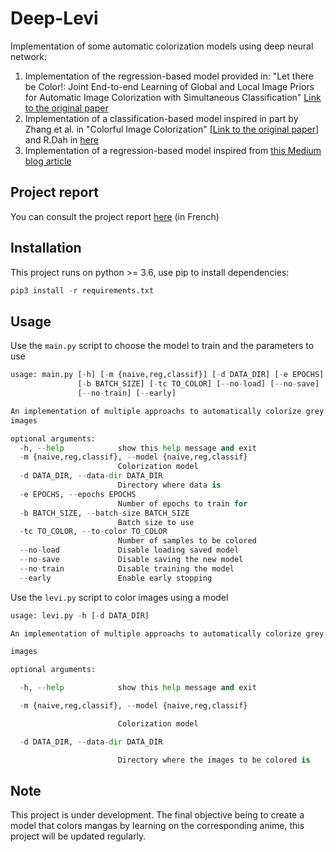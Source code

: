 # Deep-Levi
Implementation of some automatic colorization models using deep neural network:

1. Implementation of the regression-based model provided in: "Let there be Color!: Joint End-to-end Learning of Global and Local Image Priors for Automatic Image Colorization with Simultaneous Classification" [Link to the original paper](http://hi.cs.waseda.ac.jp/~iizuka/projects/colorization/en/)
2.  Implementation of a classification-based model  inspired in part by Zhang et al. in "Colorful Image Colorization"  [[Link to the original paper](https://github.com/richzhang/colorization)] and R.Dah in [here](http://tinyclouds.org/colorize)
3.  Implementation of a regression-based model inspired from [this Medium blog article](https://medium.freecodecamp.org/colorize-b-w-photos-with-a-100-line-neural-network-53d9b4449f8d)

## Project report
You can consult the project report [here](https://github.com/pvnieo/Deep-Levi/blob/master/%C3%89tude%20comparative%20d%E2%80%99architecture%20de%20colorisation%20automatique.pdf) (in French)

## Installation

This project runs on python >= 3.6, use pip to install dependencies:

```python
pip3 install -r requirements.txt
```

## Usage

Use the `main.py` script to choose the model to train and the parameters to use

```python
usage: main.py [-h] [-m {naive,reg,classif}] [-d DATA_DIR] [-e EPOCHS]
               [-b BATCH_SIZE] [-tc TO_COLOR] [--no-load] [--no-save]
               [--no-train] [--early]

An implementation of multiple approachs to automatically colorize grey-scale
images

optional arguments:
  -h, --help            show this help message and exit
  -m {naive,reg,classif}, --model {naive,reg,classif}
                        Colorization model
  -d DATA_DIR, --data-dir DATA_DIR
                        Directory where data is
  -e EPOCHS, --epochs EPOCHS
                        Number of epochs to train for
  -b BATCH_SIZE, --batch-size BATCH_SIZE
                        Batch size to use
  -tc TO_COLOR, --to-color TO_COLOR
                        Number of samples to be colored
  --no-load             Disable loading saved model
  --no-save             Disable saving the new model
  --no-train            Disable training the model
  --early               Enable early stopping
```

Use the `levi.py` script to color images using a model

```python
usage: levi.py -h [-d DATA_DIR]

An implementation of multiple approachs to automatically colorize grey-scale

images

optional arguments:

  -h, --help            show this help message and exit

  -m {naive,reg,classif}, --model {naive,reg,classif}

                        Colorization model

  -d DATA_DIR, --data-dir DATA_DIR

                        Directory where the images to be colored is

```

## Note

This project is under development. The final objective being to create a model that colors mangas by learning on the corresponding anime, this project will be updated regularly.
